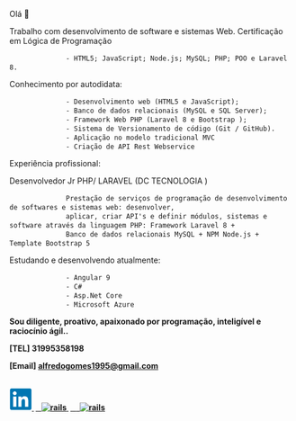 Olá 👋

Trabalho com desenvolvimento de software e sistemas Web. Certificação em Lógica de Programação

                  - HTML5; JavaScript; Node.js; MySQL; PHP; POO e Laravel 8.
                     
Conhecimento por autodidata:

                  - Desenvolvimento web (HTML5 e JavaScript); 
                  - Banco de dados relacionais (MySQL e SQL Server);
                  - Framework Web PHP (Laravel 8 e Bootstrap ); 
                  - Sistema de Versionamento de código (Git / GitHub).
                  - Aplicação no modelo tradicional MVC
                  - Criação de API Rest Webservice
                  
Experiência profissional: 

   Desenvolvedor Jr PHP/ LARAVEL (DC TECNOLOGIA )
   
                  Prestação de serviços de programação de desenvolvimento de softwares e sistemas web: desenvolver,
                  aplicar, criar API's e definir módulos, sistemas e software através da linguagem PHP: Framework Laravel 8 +
                  Banco de dados relacionais MySQL + NPM Node.js + Template Bootstrap 5


Estudando e desenvolvendo atualmente:
          
                  - Angular 9
                  - C#
                  - Asp.Net Core
                  - Microsoft Azure

<b>Sou diligente, proativo, apaixonado por programação, inteligível e raciocínio ágil.. <br/>     
          
          
[TEL] 31995358198

[Email] alfredogomes1995@gmail.com<br/>


<br/><a href="https://www.linkedin.com/in/alfredo1995/" target="_blank">
<img src="https://raw.githubusercontent.com/devicons/devicon/master/icons/linkedin/linkedin-original.svg" alt="rails" width="40" height="40" style="max-width: 100%;"></img>
</a>&nbsp;<a href="https://www.youtube.com/channel/UCXKSo8RSfVmrawXleZ-_arg" target="_blank">
&nbsp;&nbsp;<img src="https://image.flaticon.com/icons/png/512/1384/1384060.png" alt="rails" width="40" height="40" style="max-width: 100%;"></img>
</a>&nbsp;<a href="https://www.instagram.com/alfredogomesss/" target="_blank">&nbsp;
&nbsp;<a href="https://my.indeed.com/p/alfredog-52cnbyc" target="_blank">&nbsp;&nbsp;<img src="https://play-lh.googleusercontent.com/_sJ-ST-crO8lxIzTv44xv_hiZvA6X7X2-8jSjhha2RfYcGSgACRod38yA6dfmcJHy_M" alt="rails" width="40" height="40" style="max-width: 100%;"></img>
</a>

